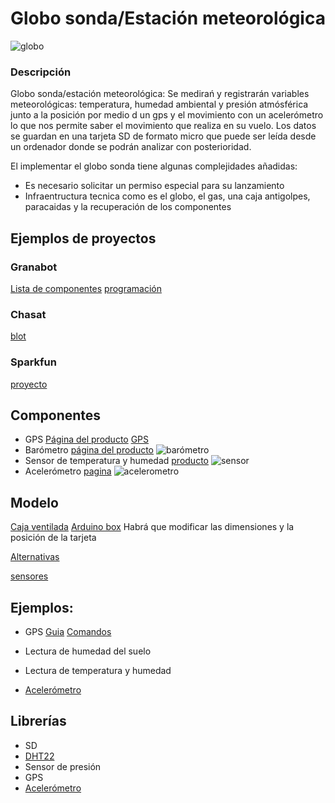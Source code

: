 # Globo sonda/Estación meteorológica

![globo](http://arielwaldman.com/wp-content/2010/03/6331-239861690014-774155014-8379928-4367982-n.jpg)

### Descripción

Globo sonda/estación meteorológica: Se medirań y registrarán variables meteorológicas: temperatura, humedad ambiental y presión atmósférica junto a la posición por medio d un gps y el movimiento con un acelerómetro  lo que nos permite saber el movimiento que realiza en su vuelo. Los datos se guardan en una tarjeta SD de formato micro que puede ser leída desde un ordenador donde se podrán analizar con posterioridad. 

El implementar el globo sonda tiene algunas complejidades añadidas:
* Es necesario solicitar un permiso especial para su lanzamiento
* Infraentructura tecnica como es el globo, el gas, una caja antigolpes, paracaidas y la recuperación de los componentes

## Ejemplos de proyectos

### Granabot

[Lista de componentes](http://granabot.es/globo-sonda-componentes-y-presupuesto/)
[programación](http://granabot.es/globo-sonda-programacion-en-arduino/)

### Chasat

[blot](http://chasat.blogspot.com.es/)

### Sparkfun

[proyecto](https://www.sparkfun.com/tutorials/180)

## Componentes

* GPS [Página del producto](https://www.sparkfun.com/products/11058) [GPS](http://www.electan.com/product_thumb.php?img=images/09133-01.jpg&w=320&h=240) 
* Barómetro [página del producto](http://www.seeedstudio.com/wiki/Grove_-_Barometer_Sensor) 
![barómetro](http://www.seeedstudio.com/wiki/images/thumb/e/e7/Grove-Barometer.jpg/300px-Grove-Barometer.jpg)
* Sensor de temperatura y humedad [producto](http://www.seeedstudio.com/wiki/Grove_-_Temperature_and_Humidity_Sensor_Pro)
![sensor](http://www.seeedstudio.com/wiki/images/thumb/d/d1/Temp_humi_pro.jpg/400px-Temp_humi_pro.jpg)
* Acelerómetro [pagina](https://www.sparkfun.com/products/9269)
![acelerometro](https://cdn.sparkfun.com//assets/parts/2/7/6/8/09269-01.jpg)

## Modelo

[Caja ventilada](http://www.thingiverse.com/thing:304617)
[Arduino box](http://www.thingiverse.com/thing:13931) Habrá que modificar las dimensiones y la posición de la tarjeta

[Alternativas](http://www.thingiverse.com/javacasm/collections/caja-arduino)

[sensores](http://www.thingiverse.com/javacasm/collections/sensores)

## Ejemplos:

* GPS [Guia](http://www.doctormonk.com/2012/05/sparkfun-venus-gps-and-arduino.html) [Comandos](http://dlnmh9ip6v2uc.cloudfront.net/datasheets/Sensors/GPS/Venus/638/doc/AN0008_v1.4.11-datalogging.pdf)

* Lectura de humedad del suelo
* Lectura de temperatura y humedad
* [Acelerómetro](https://github.com/sparkfun/ADXL335_Breakout)

## Librerías

* SD
* [DHT22](https://github.com/Seeed-Studio/Grove_Temperature_And_Humidity_Sensor) 
* Sensor de presión
* GPS
* [Acelerómetro](https://github.com/sparkfun/ADXL335_Breakout)

